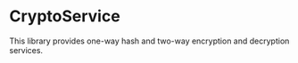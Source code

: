 CryptoService
=============

This library provides one-way hash and two-way encryption and decryption services.